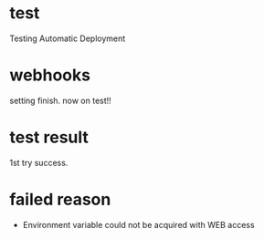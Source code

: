 # test
Testing Automatic Deployment

# webhooks
setting finish.
now on test!!

# test result
1st try success.  

# failed reason
- Environment variable could not be acquired with WEB access
